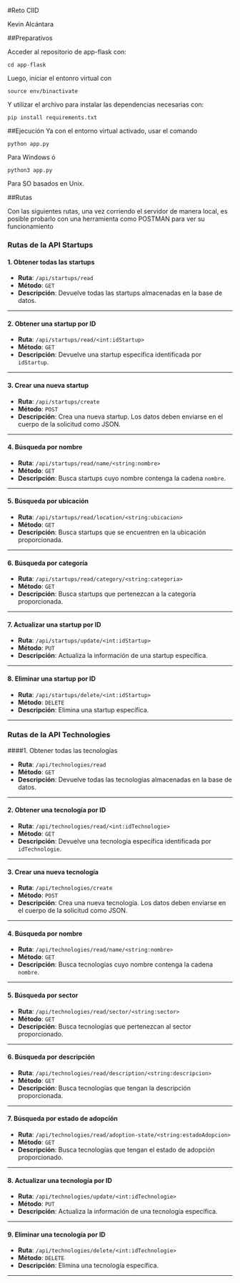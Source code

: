 #Reto CIID

Kevin Alcántara


##Preparativos

Acceder al repositorio de app-flask con:

```
cd app-flask
```

Luego, iniciar el entonro virtual con 

```
source env/binactivate
```

Y utilizar el archivo para instalar las dependencias necesarias con: 

```
pip install requirements.txt
```

##Ejecución
Ya con el entorno virtual activado, usar el comando

```
python app.py
```

Para Windows ó 

```
python3 app.py
```

Para SO basados en Unix.

##Rutas

Con las siguientes rutas, una vez corriendo el servidor de manera local, es posible probarlo con una herramienta como POSTMAN para ver su funcionamiento

### Rutas de la API Startups

#### 1. Obtener todas las startups
- **Ruta**: `/api/startups/read`
- **Método**: `GET`
- **Descripción**: Devuelve todas las startups almacenadas en la base de datos.

---

#### 2. Obtener una startup por ID
- **Ruta**: `/api/startups/read/<int:idStartup>`
- **Método**: `GET`
- **Descripción**: Devuelve una startup específica identificada por `idStartup`.

---

#### 3. Crear una nueva startup
- **Ruta**: `/api/startups/create`
- **Método**: `POST`
- **Descripción**: Crea una nueva startup. Los datos deben enviarse en el cuerpo de la solicitud como JSON.

---

#### 4. Búsqueda por nombre
- **Ruta**: `/api/startups/read/name/<string:nombre>`
- **Método**: `GET`
- **Descripción**: Busca startups cuyo nombre contenga la cadena `nombre`.

---

#### 5. Búsqueda por ubicación
- **Ruta**: `/api/startups/read/location/<string:ubicacion>`
- **Método**: `GET`
- **Descripción**: Busca startups que se encuentren en la ubicación proporcionada.

---

#### 6. Búsqueda por categoría
- **Ruta**: `/api/startups/read/category/<string:categoria>`
- **Método**: `GET`
- **Descripción**: Busca startups que pertenezcan a la categoría proporcionada.

---

#### 7. Actualizar una startup por ID
- **Ruta**: `/api/startups/update/<int:idStartup>`
- **Método**: `PUT`
- **Descripción**: Actualiza la información de una startup específica.

---

#### 8. Eliminar una startup por ID
- **Ruta**: `/api/startups/delete/<int:idStartup>`
- **Método**: `DELETE`
- **Descripción**: Elimina una startup específica.

---

### Rutas de la API Technologies

####1. Obtener todas las tecnologías
- **Ruta**: `/api/technologies/read`
- **Método**: `GET`
- **Descripción**: Devuelve todas las tecnologías almacenadas en la base de datos.

---

#### 2. Obtener una tecnología por ID
- **Ruta**: `/api/technologies/read/<int:idTechnologie>`
- **Método**: `GET`
- **Descripción**: Devuelve una tecnología específica identificada por `idTechnologie`.

---

#### 3. Crear una nueva tecnología
- **Ruta**: `/api/technologies/create`
- **Método**: `POST`
- **Descripción**: Crea una nueva tecnología. Los datos deben enviarse en el cuerpo de la solicitud como JSON.

---

#### 4. Búsqueda por nombre
- **Ruta**: `/api/technologies/read/name/<string:nombre>`
- **Método**: `GET`
- **Descripción**: Busca tecnologías cuyo nombre contenga la cadena `nombre`.

---

#### 5. Búsqueda por sector
- **Ruta**: `/api/technologies/read/sector/<string:sector>`
- **Método**: `GET`
- **Descripción**: Busca tecnologías que pertenezcan al sector proporcionado.

---

#### 6. Búsqueda por descripción
- **Ruta**: `/api/technologies/read/description/<string:descripcion>`
- **Método**: `GET`
- **Descripción**: Busca tecnologías que tengan la descripción proporcionada.

---

#### 7. Búsqueda por estado de adopción
- **Ruta**: `/api/technologies/read/adoption-state/<string:estadoAdopcion>`
- **Método**: `GET`
- **Descripción**: Busca tecnologías que tengan el estado de adopción proporcionado.

---

#### 8. Actualizar una tecnología por ID
- **Ruta**: `/api/technologies/update/<int:idTechnologie>`
- **Método**: `PUT`
- **Descripción**: Actualiza la información de una tecnología específica.

---

#### 9. Eliminar una tecnología por ID
- **Ruta**: `/api/technologies/delete/<int:idTechnologie>`
- **Método**: `DELETE`
- **Descripción**: Elimina una tecnología específica.

---



